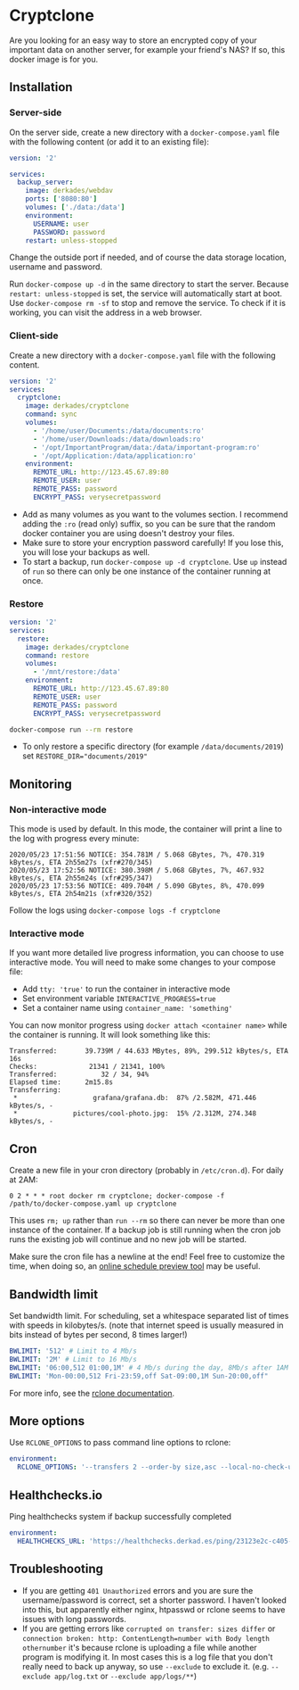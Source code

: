 # Cryptclone

Are you looking for an easy way to store an encrypted copy of your important data on another server, for example your friend's NAS? If so, this docker image is for you.

## Installation

### Server-side

On the server side, create a new directory with a `docker-compose.yaml` file with the following content (or add it to an existing file):

```yaml
version: '2'

services:
  backup_server:
    image: derkades/webdav
    ports: ['8080:80']
    volumes: ['./data:/data']
    environment:
      USERNAME: user
      PASSWORD: password
    restart: unless-stopped
```

Change the outside port if needed, and of course the data storage location, username and password.

Run `docker-compose up -d` in the same directory to start the server. Because `restart: unless-stopped` is set, the service will automatically start at boot. Use `docker-compose rm -sf` to stop and remove the service. To check if it is working, you can visit the address in a web browser.

### Client-side

Create a new directory with a `docker-compose.yaml` file with the following content.

```yaml
version: '2'
services:
  cryptclone:
    image: derkades/cryptclone
    command: sync
    volumes:
      - '/home/user/Documents:/data/documents:ro'
      - '/home/user/Downloads:/data/downloads:ro'
      - '/opt/ImportantProgram/data:/data/important-program:ro'
      - '/opt/Application:/data/application:ro'
    environment:
      REMOTE_URL: http://123.45.67.89:80
      REMOTE_USER: user
      REMOTE_PASS: password
      ENCRYPT_PASS: verysecretpassword
```

* Add as many volumes as you want to the volumes section. I recommend adding the `:ro` (read only) suffix, so you can be sure that the random docker container you are using doesn't destroy your files.
* Make sure to store your encryption password carefully! If you lose this, you will lose your backups as well.
* To start a backup, run `docker-compose up -d cryptclone`. Use `up` instead of `run` so there can only be one instance of the container running at once.

### Restore

```yaml
version: '2'
services:
  restore:
    image: derkades/cryptclone
    command: restore
    volumes:
      - '/mnt/restore:/data'
    environment:
      REMOTE_URL: http://123.45.67.89:80
      REMOTE_USER: user
      REMOTE_PASS: password
      ENCRYPT_PASS: verysecretpassword
```

```sh
docker-compose run --rm restore
```

* To only restore a specific directory (for example `/data/documents/2019`) set `RESTORE_DIR="documents/2019"`

## Monitoring

### Non-interactive mode

This mode is used by default. In this mode, the container will print a line to the log with progress every minute:

```text
2020/05/23 17:51:56 NOTICE: 354.781M / 5.068 GBytes, 7%, 470.319 kBytes/s, ETA 2h55m27s (xfr#270/345)
2020/05/23 17:52:56 NOTICE: 380.398M / 5.068 GBytes, 7%, 467.932 kBytes/s, ETA 2h55m24s (xfr#295/347)
2020/05/23 17:53:56 NOTICE: 409.704M / 5.090 GBytes, 8%, 470.099 kBytes/s, ETA 2h54m21s (xfr#320/352)
```

Follow the logs using `docker-compose logs -f cryptclone`

### Interactive mode

If you want more detailed live progress information, you can choose to use interactive mode. You will need to make some changes to your compose file:

* Add `tty: 'true'` to run the container in interactive mode
* Set environment variable `INTERACTIVE_PROGRESS=true`
* Set a container name using `container_name: 'something'`

You can now monitor progress using `docker attach <container name>` while the container is running. It will look something like this:

```text
Transferred:       39.739M / 44.633 MBytes, 89%, 299.512 kBytes/s, ETA 16s
Checks:             21341 / 21341, 100%
Transferred:           32 / 34, 94%
Elapsed time:      2m15.8s
Transferring:
 *                   grafana/grafana.db:  87% /2.582M, 471.446 kBytes/s, -
 *              pictures/cool-photo.jpg:  15% /2.312M, 274.348 kBytes/s, -
 ```

## Cron

Create a new file in your cron directory (probably in `/etc/cron.d`). For daily at 2AM:

```cron
0 2 * * * root docker rm cryptclone; docker-compose -f /path/to/docker-compose.yaml up cryptclone
```

This uses `rm; up` rather than `run --rm` so there can never be more than one instance of the container. If a backup job is still running when the cron job runs the existing job will continue and no new job will be started.

Make sure the cron file has a newline at the end! Feel free to customize the time, when doing so, an [online schedule preview tool](https://crontab.guru) may be useful.

## Bandwidth limit

Set bandwidth limit. For scheduling, set a whitespace separated list of times with speeds in kilobytes/s. (note that internet speed is usually measured in bits instead of bytes per second, 8 times larger!)

```yaml
BWLIMIT: '512' # Limit to 4 Mb/s
BWLIMIT: '2M' # Limit to 16 Mb/s
BWLIMIT: '06:00,512 01:00,1M' # 4 Mb/s during the day, 8Mb/s after 1AM
BWLIMIT: 'Mon-00:00,512 Fri-23:59,off Sat-09:00,1M Sun-20:00,off"
```

For more info, see the [rclone documentation](https://rclone.org/docs/#bwlimit-bandwidth-spec).

## More options

Use `RCLONE_OPTIONS` to pass command line options to rclone:

```yaml
environment:
  RCLONE_OPTIONS: '--transfers 2 --order-by size,asc --local-no-check-updated --checkers 10 --exclude some/directory/**'
```

## Healthchecks.io

Ping healthchecks system if backup successfully completed

```yaml
environment:
  HEALTHCHECKS_URL: 'https://healthchecks.derkad.es/ping/23123e2c-c405-4c3d-8321-292fd5f828d2'
```

## Troubleshooting

* If you are getting `401 Unauthorized` errors and you are sure the username/password is correct, set a shorter password. I haven't looked into this, but apparently either nginx, htpasswd or rclone seems to have issues with long passwords.
* If you are getting errors like `corrupted on transfer: sizes differ` or `connection broken: http: ContentLength=number with Body length othernumber`  it's because rclone is uploading a file while another program is modifying it. In most cases this is a log file that you don't really need to back up anyway, so use `--exclude` to exclude it. (e.g. `--exclude app/log.txt` or `--exclude app/logs/**`)

